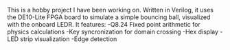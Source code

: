 This is a hobby project I have been working on. Written in Verilog, it uses the DE10-Lite FPGA board to simulate a simple bouncing ball, visualized with the onboard LEDR.
It features:
-Q8.24 Fixed point arithmetic for physics calculations
-Key syncronization for domain crossing
-Hex display
-LED strip visualization
-Edge detection
